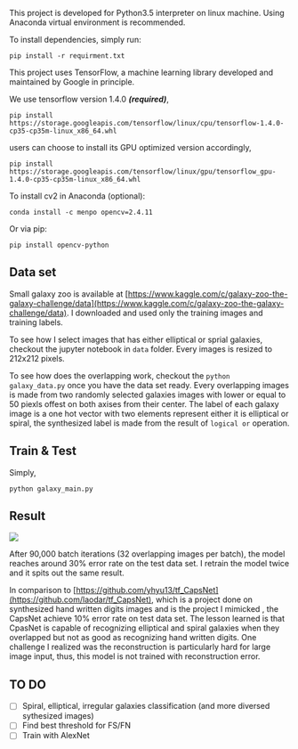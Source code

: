 This project is developed for Python3.5 interpreter on linux machine. Using Anaconda virtual environment is recommended.

To install dependencies, simply run:

```pip install -r requirment.txt```

This project uses TensorFlow, a machine learning library developed and maintained by Google in principle.

We use tensorflow version 1.4.0 ***(required)***,

```pip install https://storage.googleapis.com/tensorflow/linux/cpu/tensorflow-1.4.0-cp35-cp35m-linux_x86_64.whl```

users can choose to install its GPU optimized version accordingly,

```pip install https://storage.googleapis.com/tensorflow/linux/gpu/tensorflow_gpu-1.4.0-cp35-cp35m-linux_x86_64.whl```

To install cv2 in Anaconda (optional):

```conda install -c menpo opencv=2.4.11```

Or via pip:

```pip install opencv-python```

## Data set

Small galaxy zoo is available at [https://www.kaggle.com/c/galaxy-zoo-the-galaxy-challenge/data](https://www.kaggle.com/c/galaxy-zoo-the-galaxy-challenge/data). I downloaded and used only the training images and training labels.

To see how I select images that has either elliptical or sprial galaxies, checkout the jupyter notebook in ```data``` folder. Every images is resized to 212x212 pixels.

To see how does the overlapping work, checkout the ```python galaxy_data.py``` once you have the data set ready. Every overlapping images is made from two randomly selected galaxies images with lower or equal to 50 piexls offest on both axises from their center. The label of each galaxy image is a one hot vector with two elements represent either it is elliptical or spiral, the synthesized label is made from the result of ```logical or``` operation.

## Train & Test

Simply,

```python galaxy_main.py```

## Result

![](./fig/err_test.png)

After 90,000 batch iterations (32 overlapping images per batch), the model reaches around 30% error rate on the test data set. I retrain the model twice and it spits out the same result.

In comparison to [https://github.com/yhyu13/tf_CapsNet](https://github.com/laodar/tf_CapsNet), which is a project done on synthesized hand written digits images and is the project I mimicked , the CapsNet achieve 10% error rate on test data set. The lesson learned is that  CpasNet is capable of recognizing elliptical and spiral galaxies when they overlapped but not as good as recognizing hand written digits. One challenge I realized was the reconstruction is particularly hard for large image input, thus, this model is not trained with reconstruction error.

## TO DO

- [ ] Spiral, elliptical, irregular galaxies classification (and more diversed sythesized images)
- [ ] Find best threshold for FS/FN
- [ ] Train with AlexNet

